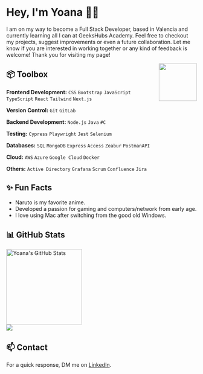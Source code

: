 # Hey, I'm Yoana 👋🏽

I am on my way to become a Full Stack Developer, based in Valencia and currently learning all I can at GeeksHubs Academy. Feel free to checkout my projects, suggest improvements or even a future collaboration. Let me know if you are interested in working together or any kind of feedback is welcome! Thank you for visiting my page!

<img align='right' src='https://user-images.githubusercontent.com/5713670/87202985-820dcb80-c2b6-11ea-9f56-7ec461c497c3.gif' width='100"'>

## 📦 Toolbox
**Frontend Development:** `CSS` `Bootstrap` `JavaScript` `TypeScript` `React`  `Tailwind` `Next.js`
 
**Version Control:** `Git` `GitLab` 

**Backend Development:** `Node.js` `Java` `#C` 

**Testing:** `Cypress` `Playwright` `Jest` `Selenium`

**Databases:** `SQL` `MongoDB` `Express` `Access` `Zeabur` `PostmanAPI`

**Cloud:** `AWS` `Azure` `Google Cloud` `Docker`

**Others:** `Active Directory` `Grafana` `Scrum` `Confluence` `Jira`


## ✨ Fun Facts
- Naruto is my favorite anime.
- Developed a passion for gaming and computers/network from early age.
- I love using Mac after switching from the good old Windows.


## 📊 GitHub Stats

<div>
   <img src="https://github-readme-stats.vercel.app/api?username=yoanastamenova&show_icons=true&theme=tokyonight&&bg_color=00000000&hide_border=false&rank_icon=github&" alt="Yoana's GitHub Stats" height=200 />
 <br>
   <img src = "https://github-readme-stats.vercel.app/api/top-langs/?username=yoanastamenova&langs_count=10&layout=compact&theme=tokyonight&include_all_commits=true&line_height=27">
</div>

## 📫 Contact
For a quick response, DM me on [LinkedIn](https://www.linkedin.com/in/yoanastamenova/). 
